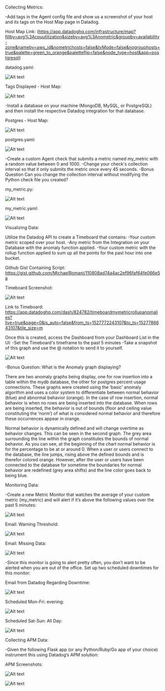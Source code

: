 Collecting Metrics:

-Add tags in the Agent config file and show us a screenshot of your host and its tags on the Host Map page in Datadog.

Host Map Link:
(https://app.datadoghq.com/infrastructure/map?fillby=avg%3Acpuutilization&sizeby=avg%3Anometric&groupby=availability-zone&nameby=aws_id&nometrichosts=false&tvMode=false&nogrouphosts=true&palette=green_to_orange&paletteflip=false&node_type=host&app=postgresql)

datadog.yaml:

![Alt text](https://user-images.githubusercontent.com/29218846/40798365-e02deb52-64d8-11e8-9e56-e5daa62c9120.png)

Tags Displayed - Host Map:

![Alt text](https://user-images.githubusercontent.com/29218846/40798398-f35a07ce-64d8-11e8-998f-731080d88a54.png)

-Install a database on your machine (MongoDB, MySQL, or PostgreSQL) and then install the respective Datadog integration for that database.

Postgres - Host Map:

![Alt text](https://user-images.githubusercontent.com/29218846/40798416-febcb7a6-64d8-11e8-9bd7-4a8b2580d17f.png)

postgres.yaml:

![Alt text](https://user-images.githubusercontent.com/29218846/40798434-0c7ddfb4-64d9-11e8-9306-df1e134e2aec.png)

-Create a custom Agent check that submits a metric named my_metric with a random value between 0 and 1000.
-Change your check's collection interval so that it only submits the metric once every 45 seconds.
-Bonus Question Can you change the collection interval without modifying the Python check file you created?

my_metric.py:

![Alt text](https://user-images.githubusercontent.com/29218846/40798463-1cce3cd8-64d9-11e8-821c-848e5b512ab0.png)

my_metric.yaml:

![Alt text](https://user-images.githubusercontent.com/29218846/40798474-255cd49a-64d9-11e8-8999-6ce0bb637e3d.png)

Visualizing Data:

Utilize the Datadog API to create a Timeboard that contains:
-Your custom metric scoped over your host.
-Any metric from the Integration on your Database with the anomaly function applied.
-Your custom metric with the rollup function applied to sum up all the points for the past hour into one bucket.

Github Gist Containing Script:
https://gist.github.com/MichaelRomani/110808ad74a4ac2ef96faf64fe066e5a

Timeboard Screenshot:

![Alt text](https://user-images.githubusercontent.com/29218846/40798527-3be3e348-64d9-11e8-97ec-418743e8a1a4.png)

Link to Timeboard:
https://app.datadoghq.com/dash/824782/timeboardmymetricrollupanomalies?live=true&page=0&is_auto=false&from_ts=1527772243107&to_ts=1527786643107&tile_size=m

Once this is created, access the Dashboard from your Dashboard List in the UI:
-Set the Timeboard's timeframe to the past 5 minutes
-Take a snapshot of this graph and use the @ notation to send it to yourself.

![Alt text](https://user-images.githubusercontent.com/29218846/40798554-4ee22ffe-64d9-11e8-9291-bdb0b7cb189b.png)

-Bonus Question: What is the Anomaly graph displaying?

There are two anomaly graphs being display, one for  row insertion into a table within the mydb database, the other for postgres percent usage connections.  These graphs were created using the ‘basic’ anomaly algorithm and uses a color system to differentiate between normal behavior (blue) and abnormal behavior (orange).
In the case of row insertion, normal behavior is when no rows are being inserted into the database.  When rows are being inserted, the behavior is out of bounds (floor and ceiling value constituting the ‘norm’) of what is considered normal behavior and therefore these occurrences appear in orange.

Normal behavior is dynamically defined and will change overtime as behavior changes.  This can be seen in the second graph.  The grey area surrounding the line within the graph constitutes the bounds of normal behavior.  As you can see, at the beginning of the chart normal behavior is for the percentage to be at or around 0.  When a user or users connect to the database, the line jumps, rising above the defined bounds and is therefor colored orange.    However, after the user or users have been connected to the database for sometime the boundaries for normal behavior are redefined (grey area shifts) and the line color goes back to being blue.

Monitoring Data:

-Create a new Metric Monitor that watches the average of your custom metric (my_metric) and will alert if it’s above the following values over the past 5 minutes:

![Alt text](https://user-images.githubusercontent.com/29218846/40798626-839fbf5e-64d9-11e8-902f-43709e81c988.png)

Email: Warning Threshold:

![Alt text](https://user-images.githubusercontent.com/29218846/40798653-97a993da-64d9-11e8-8f3e-8ccf5a7aa9bb.png)

Email: Missing Data:

![Alt text](https://user-images.githubusercontent.com/29218846/40798681-a5ab65d0-64d9-11e8-9945-3bd9213d5414.png)

-Since this monitor is going to alert pretty often, you don’t want to be alerted when you are out of the office. Set up two scheduled downtimes for this monitor:

Email from Datadog Regarding Downtime:

![Alt text](https://user-images.githubusercontent.com/29218846/40798701-afcaa012-64d9-11e8-8f89-969d0cad594e.png)

Scheduled Mon-Fri: evening:

![Alt text](https://user-images.githubusercontent.com/29218846/40798722-b870e654-64d9-11e8-96f9-0ea819a172ac.png)

Scheduled Sat-Sun: All Day:

![Alt text](https://user-images.githubusercontent.com/29218846/40798737-c0fe4244-64d9-11e8-8442-68245eaa86f7.png)

Collecting APM Data:

-Given the following Flask app (or any Python/Ruby/Go app of your choice) instrument this using Datadog’s APM solution:

APM Screenshots:

![Alt text](https://user-images.githubusercontent.com/29218846/40798782-dda5f518-64d9-11e8-9848-75a33da5a4d9.png)

![Alt text](https://user-images.githubusercontent.com/29218846/40798799-e6281202-64d9-11e8-82bf-bbd39fcb3531.png)


